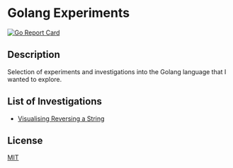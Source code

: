 # Golang Experiments
[![Go Report Card](https://goreportcard.com/badge/github.com/DavyJ0nes/golang-experiments)](https://goreportcard.com/report/github.com/DavyJ0nes/golang-experiments)

## Description

Selection of experiments and investigations into the Golang language that I wanted to explore.

## List of Investigations

- [Visualising Reversing a String](./reverse)

## License

[MIT](./LICENSE)

